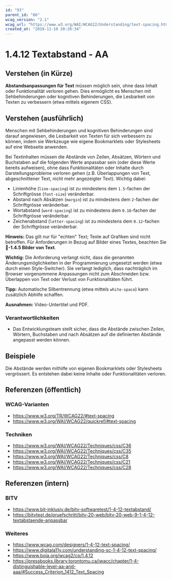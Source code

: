 ```yaml
---
id: "93"
parent_id: "66"
wcag_version: "2.1"
wcag_url: "https://www.w3.org/WAI/WCAG22/Understanding/text-spacing.html"
created_at: "2019-11-10 20:20:34"
---
```


# 1.4.12 Textabstand - AA

## Verstehen (in Kürze)

**Abstandsanpassungen für Text** müssen möglich sein, ohne dass Inhalt oder Funktionalität verloren gehen. Dies ermöglicht es Menschen mit Sehbehinderungen oder kognitiven Behinderungen, die Lesbarkeit von Texten zu verbessern (etwa mittels eigenem CSS).

## Verstehen (ausführlich)

Menschen mit Sehbehinderungen und kognitiven Behinderungen sind darauf angewiesen, die Lesbarkeit von Texten für sich verbessern zu können, indem sie Werkzeuge wie eigene Bookmarklets oder Stylesheets auf eine Webseite anwenden.

Bei Textinhalten müssen die Abstände von Zeilen, Absätzen, Wörtern und Buchstaben auf die folgenden Werte anpassbar sein (oder diese Werte bereits aufweisen), ohne dass Funktionalitäten oder Inhalte durch Darstellungsprobleme verloren gehen (z.B. Überlappungen von Text, abgeschnittener Text, nicht mehr angezeigter Text). Wichtig dabei:

- Linienhöhe (`line-spacing`) ist zu mindestens dem `1.5`-fachen der Schriftgrösse (`font-size`) veränderbar.
- Abstand nach Absätzen (`margin`) ist zu mindestens dem `2`-fachen der Schriftgrösse veränderbar.
- Wortabstand (`word-spacing`) ist zu mindestens dem `0.16`-fachen der Schriftgrösse veränderbar.
- Zeichenabstand (`letter-spacing`) ist zu mindestens dem `0.12`-fachen der Schriftgrösse veränderbar.

**Hinweis:** Das gilt nur für "echten" Text; Texte auf Grafiken sind nicht betroffen. Für Anforderungen in Bezug auf Bilder eines Textes, beachten Sie **📜-1.4.5 Bilder von Text**.

**Wichtig:** Die Anforderung verlangt nicht, dass die genannten Änderungsmöglichkeiten in der Programmierung umgesetzt werden (etwa durch einen Style-Switcher). Sie verlangt lediglich, dass nachträglich im Browser vorgenommene Anpassungen nicht zum Abschneiden bzw. Überlappen von Text oder Verlust von Funktionalitäten führt.

**Tipp:** Automatische Silbentrennung (etwa mittels `white-space`) kann zusätzlich Abhilfe schaffen.

**Ausnahmen:** Video-Untertitel und PDF.

### Verantwortlichkeiten

- Das Entwicklungsteam stellt sicher, dass die Abstände zwischen Zeilen, Wörtern, Buchstaben und nach Absätzen auf die definierten Abstände angepasst werden können.

## Beispiele

Die Abstände werden mithilfe von eigenen Bookmarklets oder Stylesheets vergrössert. Es entstehen dabei keine Inhalte oder Funktionalitäten verloren.

## Referenzen (öffentlich)

### WCAG-Varianten
- <https://www.w3.org/TR/WCAG22/#text-spacing>
- <https://www.w3.org/WAI/WCAG22/quickref/#text-spacing>

### Techniken
- <https://www.w3.org/WAI/WCAG22/Techniques/css/C36>
- <https://www.w3.org/WAI/WCAG22/Techniques/css/C35>
- <https://www.w3.org/WAI/WCAG22/Techniques/css/C8>
- <https://www.w3.org/WAI/WCAG22/Techniques/css/C21>
- <https://www.w3.org/WAI/WCAG22/Techniques/css/C28>

## Referenzen (intern)

### BITV
- <https://www.bit-inklusiv.de/bitv-softwaretest/1-4-12-textabstand/>
- <https://bitvtest.de/pruefschritt/bitv-20-web/bitv-20-web-9-1-4-12-textabstaende-anpassbar>

### Weiteres
- <https://www.wcag.com/designers/1-4-12-text-spacing/>
- <https://www.digitala11y.com/understanding-sc-1-4-12-text-spacing/>
- <https://www.boia.org/wcag2/cp/1.4.12>
- <https://pressbooks.library.torontomu.ca/iwacc/chapter/1-4-distinguishable-level-aa-and-aaa/#Success_Criterion_1412_Text_Spacing>